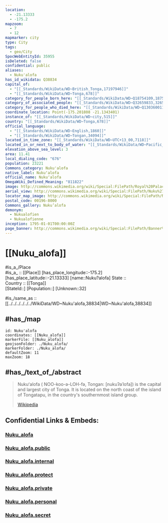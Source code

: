 ```yaml
---
location:
  - -21.13333
  - -175.2
mapzoom:
  - 7
  - 12
mapmarker: city
type: City
tags:
  - geo/City
SpocWebEntityId: 35955
isDeleted: false
confidential: public
aliases:
  - Nuku'alofa
has_id_wikidata: Q38834
capital_of:
  - "[[_Standards/WikiData/WD~British_Tonga,17197946]]"
  - "[[_Standards/WikiData/WD~Tonga,678]]"
category_for_people_born_here: "[[_Standards/WikiData/WD~Q18754109,18754109]]"
category_of_associated_people: "[[_Standards/WikiData/WD~Q32659833,32659833]]"
category_for_people_who_died_here: "[[_Standards/WikiData/WD~Q130360011,130360011]]"
coordinate_location: Point(-175.201808 -21.1343401)
instance_of: "[[_Standards/WikiData/WD~city,515]]"
country: "[[_Standards/WikiData/WD~Tonga,678]]"
official_language:
  - "[[_Standards/WikiData/WD~English,1860]]"
  - "[[_Standards/WikiData/WD~Tongan,34094]]"
located_in_time_zone: "[[_Standards/WikiData/WD~UTC+13_00,7118]]"
located_in_or_next_to_body_of_water: "[[_Standards/WikiData/WD~Pacific_Ocean,98]]"
elevation_above_sea_level: 3
area: 11.41
local_dialing_code: "676"
population: 23221
Commons_category: Nuku'alofa
native_label: Nukuʻalofa
official_name: Nukuʻalofa
OmegaWiki_Defined_Meaning: "811822"
image: http://commons.wikimedia.org/wiki/Special:FilePath/Royal%20Palace%2C%20Nuku%27alofa%2C%20Nov%2018.jpg
aerial_view: http://commons.wikimedia.org/wiki/Special:FilePath/Nuku%27alofa%20satellite%20view.png
locator_map_image: http://commons.wikimedia.org/wiki/Special:FilePath/Nuku%CA%BBalofa.gif
postal_code: 00196-8000
Commons_gallery: Nuku’alofa
demonym:
  - Nukualofien
  - Nukualofienne
inception: 1795-01-01T00:00:00Z
page_banner: http://commons.wikimedia.org/wiki/Special:FilePath/Banner%20wikiviajes%28cropped%29.jpg
---
```


# [[Nuku_alofa]]

#is_a_/Place  
#is_a_ :: [[Place]] 
[has_place_longitude::-175.2] 
[has_place_latitude::-21.13333] 
[name::Nuku?alofa] 
State ::  
Country :: [[Tonga]]  
[StateId::] 
[Population::] 
[Unknown::32] 

#is_/same_as :: [[../../../../../../WikiData/WD~Nuku'alofa,38834|WD~Nuku'alofa,38834]] 

## #has_/map 

```leaflet
id: Nuku'alofa
coordinates: [[Nuku_alofa]] 
markerFile: [[Nuku_alofa]] 
geojsonFolder: ./Nuku_alofa/
markerFolder: ./Nuku_alofa/
defaultZoom: 11 
maxZoom: 18
```

## #has_/text_of_/abstract 

> Nukuʻalofa ( NOO-koo-ə-LOH-fə, Tongan: [nukuʔaˈlofa]) is the capital and largest city of Tonga. 
> It is located on the north coast of the island of Tongatapu, in the country's southernmost island group.
>
> [Wikipedia](https://en.wikipedia.org/wiki/Nuku%CA%BBalofa)

## Confidential Links & Embeds: 

### [Nuku_alofa](/_Standards/Earth/Continent/Oceania/Polynesia/Tonga/City/Nuku_alofa.md) 

### [Nuku_alofa.public](/_public/Earth/Continent/Oceania/Polynesia/Tonga/City/Nuku_alofa.public.md) 

### [Nuku_alofa.internal](/_internal/Earth/Continent/Oceania/Polynesia/Tonga/City/Nuku_alofa.internal.md) 

### [Nuku_alofa.protect](/_protect/Earth/Continent/Oceania/Polynesia/Tonga/City/Nuku_alofa.protect.md) 

### [Nuku_alofa.private](/_private/Earth/Continent/Oceania/Polynesia/Tonga/City/Nuku_alofa.private.md) 

### [Nuku_alofa.personal](/_personal/Earth/Continent/Oceania/Polynesia/Tonga/City/Nuku_alofa.personal.md) 

### [Nuku_alofa.secret](/_secret/Earth/Continent/Oceania/Polynesia/Tonga/City/Nuku_alofa.secret.md)

